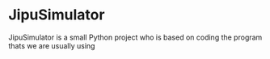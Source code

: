 # JipuSimulator
JipuSimulator is a small Python project who is based on coding the program thats we are usually using
